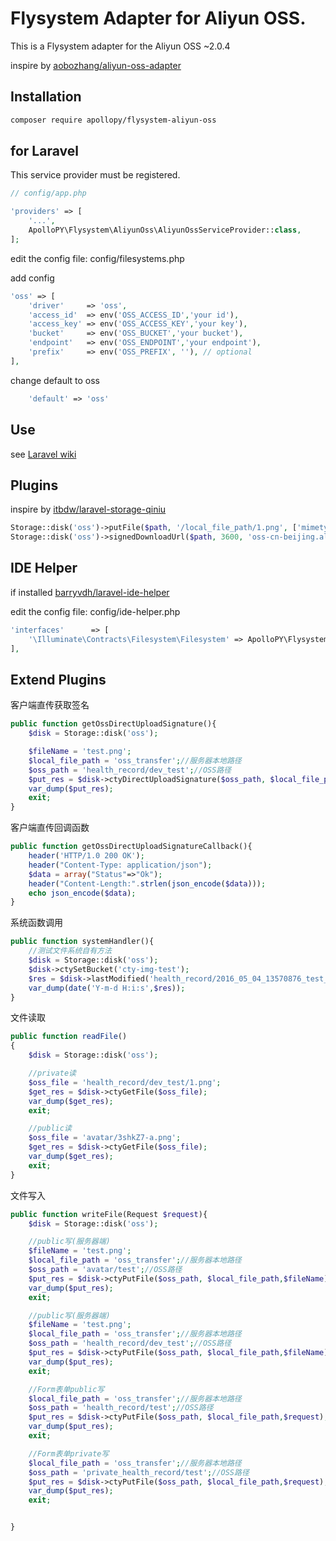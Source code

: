 # Flysystem Adapter for Aliyun OSS.

This is a Flysystem adapter for the Aliyun OSS ~2.0.4

inspire by [aobozhang/aliyun-oss-adapter](https://github.com/aobozhang/aliyun-oss-adapter)

## Installation

```bash
composer require apollopy/flysystem-aliyun-oss
```

## for Laravel

This service provider must be registered.

```php
// config/app.php

'providers' => [
    '...',
    ApolloPY\Flysystem\AliyunOss\AliyunOssServiceProvider::class,
];
```

edit the config file: config/filesystems.php

add config

```php
'oss' => [
    'driver'     => 'oss',
    'access_id'  => env('OSS_ACCESS_ID','your id'),
    'access_key' => env('OSS_ACCESS_KEY','your key'),
    'bucket'     => env('OSS_BUCKET','your bucket'),
    'endpoint'   => env('OSS_ENDPOINT','your endpoint'),
    'prefix'     => env('OSS_PREFIX', ''), // optional
],
```

change default to oss

```php
    'default' => 'oss'
```

## Use

see [Laravel wiki](https://laravel.com/docs/5.1/filesystem)

## Plugins

inspire by [itbdw/laravel-storage-qiniu](https://github.com/itbdw/laravel-storage-qiniu)

```php
Storage::disk('oss')->putFile($path, '/local_file_path/1.png', ['mimetype' => 'image/png']);
Storage::disk('oss')->signedDownloadUrl($path, 3600, 'oss-cn-beijing.aliyuncs.com', true);
```

## IDE Helper

if installed [barryvdh/laravel-ide-helper](https://github.com/barryvdh/laravel-ide-helper)

edit the config file: config/ide-helper.php

```php
'interfaces'      => [
    '\Illuminate\Contracts\Filesystem\Filesystem' => ApolloPY\Flysystem\AliyunOss\FilesystemAdapter::class,
],
```

## Extend Plugins

客户端直传获取签名

```php
public function getOssDirectUploadSignature(){
    $disk = Storage::disk('oss');

    $fileName = 'test.png';
    $local_file_path = 'oss_transfer';//服务器本地路径
    $oss_path = 'health_record/dev_test';//OSS路径
    $put_res = $disk->ctyDirectUploadSignature($oss_path, $local_file_path,$fileName);
    var_dump($put_res);
    exit;
}
```
客户端直传回调函数

```php
public function getOssDirectUploadSignatureCallback(){
    header('HTTP/1.0 200 OK');
    header("Content-Type: application/json");
    $data = array("Status"=>"Ok");
    header("Content-Length:".strlen(json_encode($data)));
    echo json_encode($data);
}
```
系统函数调用

```php
public function systemHandler(){
    //测试文件系统自有方法
    $disk = Storage::disk('oss');
    $disk->ctySetBucket('cty-img-test');
    $res = $disk->lastModified('health_record/2016_05_04_13570876_test_02.jpg');
    var_dump(date('Y-m-d H:i:s',$res));
}
```
文件读取

```php
public function readFile()
{
    $disk = Storage::disk('oss');

    //private读
    $oss_file = 'health_record/dev_test/1.png';
    $get_res = $disk->ctyGetFile($oss_file);
    var_dump($get_res);
    exit;

    //public读
    $oss_file = 'avatar/3shkZ7-a.png';
    $get_res = $disk->ctyGetFile($oss_file);
    var_dump($get_res);
    exit;
}
```
文件写入

```php
public function writeFile(Request $request){
    $disk = Storage::disk('oss');

    //public写(服务器端)
    $fileName = 'test.png';
    $local_file_path = 'oss_transfer';//服务器本地路径
    $oss_path = 'avatar/test';//OSS路径
    $put_res = $disk->ctyPutFile($oss_path, $local_file_path,$fileName);
    var_dump($put_res);
    exit;

    //public写(服务器端)
    $fileName = 'test.png';
    $local_file_path = 'oss_transfer';//服务器本地路径
    $oss_path = 'health_record/dev_test';//OSS路径
    $put_res = $disk->ctyPutFile($oss_path, $local_file_path,$fileName);
    var_dump($put_res);
    exit;

    //Form表单public写
    $local_file_path = 'oss_transfer';//服务器本地路径
    $oss_path = 'health_record/test';//OSS路径
    $put_res = $disk->ctyPutFile($oss_path, $local_file_path,$request);
    var_dump($put_res);
    exit;

    //Form表单private写
    $local_file_path = 'oss_transfer';//服务器本地路径
    $oss_path = 'private_health_record/test';//OSS路径
    $put_res = $disk->ctyPutFile($oss_path, $local_file_path,$request);
    var_dump($put_res);
    exit;


}
```
